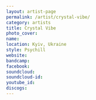 ```yaml
---
layout: artist-page
permalink: /artist/crystal-vibe/
category: artists
title: Crystal Vibe
photo_cover: 
name: 
location: Kyiv, Ukraine
style: Psychill
website: 
bandcamp: 
facebook: 
soundcloud: 
soundcloud-id: 
youtube_id: 
discogs: 
---
```

